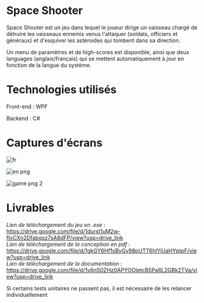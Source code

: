 # Space Shooter

Space Shooter est un jeu dans lequel le joueur dirige un vaisseau chargé de détruire les vaisseaux ennemis venus l'attaquer (soldats, officiers et généraux) et d'esquiver les astéroides qui tombent dans sa direction.

Un menu de paramètres et de high-scores est disponible, ainsi que deux languages (anglais/français) qui se mettent automatiquement à jour en fonction de la langue du système.

# Technologies utilisés

Front-end : WPF

Backend : C#

# Captures d'écrans 

![fr](https://github.com/user-attachments/assets/314d090d-dadd-432b-8d51-edcc48948a4e)

<img alt="en png" src="https://github.com/user-attachments/assets/635a02ab-9a23-48fe-8b79-fce052ded123">


![game png 2](https://github.com/user-attachments/assets/589fcbb1-073c-4b0f-b5a2-cde0218ed681)

# Livrables 

*Lien de téléchargement du jeu en .exe* : https://drive.google.com/file/d/1durst1uM2w-fIvCXn2Dfabqsz7sA8dFP/view?usp=drive_link
<br>
*Lien de téléchargement de la conception en pdf* : https://drive.google.com/file/d/1gkGY6Hf1sByGy98pUTT6hlYiUaHYptpF/view?usp=drive_link
<br>
*Lien de téléchargement de la documentation* : https://drive.google.com/file/d/1y6nS0ZHz0APYOOletcB5Pa6L2GBk2TVa/view?usp=drive_link



Si certains tests unitaires ne passent pas, il est nécessaire de les relancer individuellement

